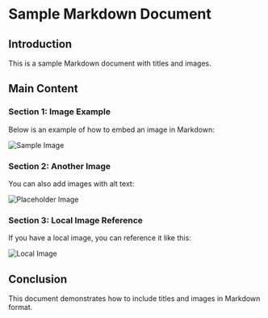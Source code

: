 # Sample Markdown Document

## Introduction

This is a sample Markdown document with titles and images.

## Main Content

### Section 1: Image Example

Below is an example of how to embed an image in Markdown:

![Sample Image](https://via.placeholder.com/600x400?text=Sample+Image)

### Section 2: Another Image

You can also add images with alt text:

![Placeholder Image](https://via.placeholder.com/800x600?text=Another+Example)

### Section 3: Local Image Reference

If you have a local image, you can reference it like this:

![Local Image](./images/example.png)

## Conclusion

This document demonstrates how to include titles and images in Markdown format.
